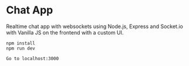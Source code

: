 # Chat App
Realtime chat app with websockets using Node.js, Express and Socket.io with Vanilla JS on the frontend with a custom UI.
```
npm install
npm run dev

Go to localhost:3000
```
